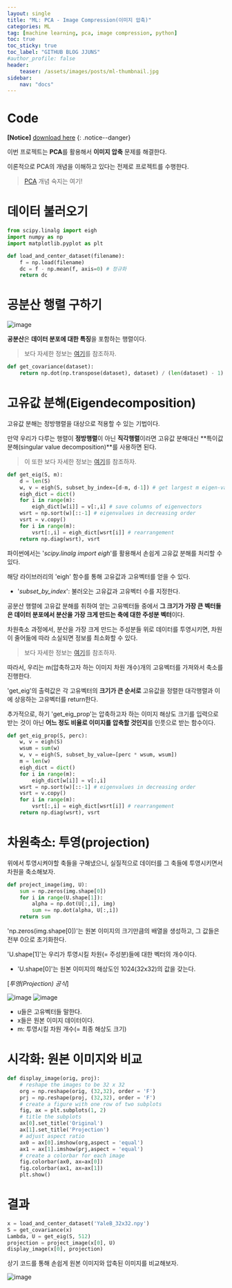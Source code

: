 ```yaml
---
layout: single
title: "ML: PCA - Image Compression(이미지 압축)"
categories: ML
tag: [machine learning, pca, image compression, python]
toc: true
toc_sticky: true
toc_label: "GITHUB BLOG JJUNS"
#author_profile: false
header:
    teaser: /assets/images/posts/ml-thumbnail.jpg
sidebar:
    nav: "docs"
---
```


# Code
**[Notice]** [download here](https://github.com/hchoi256/cs540-AI)
{: .notice--danger}

이번 프로젝트는 **PCA**를 활용해서 **이미지 압축** 문제를 해결한다.

이론적으로 PCA의 개념을 이해하고 있다는 전제로 프로젝트를 수행한다.

> [PCA](https://github.com/hchoi256/ai-terms/blob/main/README.md) 개념 숙지는 여기!

# 데이터 불러오기

```python
from scipy.linalg import eigh
import numpy as np
import matplotlib.pyplot as plt
```

```python
def load_and_center_dataset(filename):
    f = np.load(filename)
    dc = f - np.mean(f, axis=0) # 정규화
    return dc
```

# 공분산 행렬 구하기

![image](https://user-images.githubusercontent.com/39285147/184553498-b0da1938-a6d9-4ad1-b8f9-8c127c7cfbe7.png)

**공분산**은 **데이터 분포에 대한 특징**을 포함하는 행렬이다.

> 보다 자세한 정보는 [여기](https://github.com/hchoi256/ai-terms/blob/main/README.md)를 참조하자.

```python
def get_covariance(dataset):
    return np.dot(np.transpose(dataset), dataset) / (len(dataset) - 1)
```

# 고유값 분해(Eigendecomposition)

고유값 분해는 정방행렬을 대상으로 적용할 수 있는 기법이다.

만약 우리가 다루는 행렬이 **정방행렬**이 아닌 **직각행렬**이라면 고유값 분해대신 **특이값 분해(singular value decomposition)**를 사용하면 된다.

> 이 또한 보다 자세한 정보는 [여기](https://github.com/hchoi256/ai-terms/blob/main/README.md)를 참조하자.

```python
def get_eig(S, m):
    d = len(S)
    w, v = eigh(S, subset_by_index=[d-m, d-1]) # get largest m eigen-values/vectors
    eigh_dict = dict()
    for i in range(m):
        eigh_dict[w[i]] = v[:,i] # save columns of eigenvectors
    wsrt = np.sort(w)[::-1] # eigenvalues in decreasing order
    vsrt = v.copy()
    for i in range(m):
        vsrt[:,i] = eigh_dict[wsrt[i]] # rearrangement
    return np.diag(wsrt), vsrt
```

파이썬에서는 '*scipy.linalg import eigh*'를 활용해서 손쉽게 고유값 분해를 처리할 수 있다.

해당 라이브러리의 'eigh' 함수를 통해 고유값과 고유벡터를 얻을 수 있다.
- '*subset_by_index*': 불러오는 고유값과 고유벡터 수를 지정한다.

공분산 행렬에 고유값 분해를 취하여 얻는 고유벡터들 중에서 **그 크기가 가장 큰 벡터들은 데이터 분포에서 분산을 가장 크게 만드는 축에 대한 주성분 벡터**이다.

차원축소 과정에서, 분산을 가장 크게 만드는 주성분들 위로 데이터를 투영시키면, 차원이 줄어듦에 따라 소실되면 정보를 최소화할 수 있다.

> 보다 자세한 정보는 [여기](https://github.com/hchoi256/ai-terms/blob/main/README.md)를 참조하자.

따라서, 우리는 m(압축하고자 하는 이미지 차원 개수)개의 고유벡터를 가져와서 축소를 진행한다.

'get_eig'의 출력값은 각 고유벡터의 **크기가 큰 순서로** 고유값을 정렬한 대각행렬과 이에 상응하는 고유벡터를 return한다.

추가적으로, 하기 'get_eig_prop'는 압축하고자 하는 이미지 해상도 크기를 입력으로 받는 것이 아닌 **어느 정도 비율로 이미지를 압축할 것인지**를 인풋으로 받는 함수이다.

```python
def get_eig_prop(S, perc):
    w, v = eigh(S)
    wsum = sum(w)
    w, v = eigh(S, subset_by_value=[perc * wsum, wsum])
    m = len(w)
    eigh_dict = dict()
    for i in range(m):
        eigh_dict[w[i]] = v[:,i]
    wsrt = np.sort(w)[::-1] # eigenvalues in decreasing order
    vsrt = v.copy()
    for i in range(m):
        vsrt[:,i] = eigh_dict[wsrt[i]] # rearrangement
    return np.diag(wsrt), vsrt
```

# 차원축소: 투영(projection)

위에서 투영시켜야할 축들을 구해냈으니, 실질적으로 데이터를 그 축들에 투영시키면서 차원을 축소해보자.

```python
def project_image(img, U):
    sum = np.zeros(img.shape[0])
    for i in range(U.shape[1]):
        alpha = np.dot(U[:,i], img)
        sum += np.dot(alpha, U[:,i])
    return sum
```

'np.zeros(img.shape[0])'는 원본 이미지의 크기만큼의 배열을 생성하고, 그 값들은 전부 0으로 초기화한다.

'U.shape[1]'는 우리가 투영시킬 차원(= 주성분)들에 대한 벡터의 개수이다.
- 'U.shape[0]'는 원본 이미지의 해상도인 1024(32x32)의 값을 갖는다.

[*투영(Projection) 공식*]

![image](https://user-images.githubusercontent.com/39285147/184554057-7c2d4211-c7af-4c22-8e5d-37f157b54a48.png)
![image](https://user-images.githubusercontent.com/39285147/184554076-25f700e4-e27f-4286-94dd-7254505d4f4b.png)

- u들은 고유벡터들 말한다.
- x들은 원본 이미지 데이터이다.
- m: 투영시킬 차원 개수(= 최종 해상도 크기)

# 시각화: 원본 이미지와 비교

```python
def display_image(orig, proj):
    # reshape the images to be 32 x 32
    org = np.reshape(orig, (32,32), order = 'F')
    prj = np.reshape(proj, (32,32), order = 'F')
    # create a figure with one row of two subplots
    fig, ax = plt.subplots(1, 2)
    # title the subplots
    ax[0].set_title('Original')
    ax[1].set_title('Projection')
    # adjust aspect ratio
    ax0 = ax[0].imshow(org,aspect = 'equal')
    ax1 = ax[1].imshow(prj,aspect = 'equal')
    # create a colorbar for each image
    fig.colorbar(ax0, ax=ax[0])
    fig.colorbar(ax1, ax=ax[1])
    plt.show()
```

# 결과

```python
x = load_and_center_dataset('YaleB_32x32.npy')
S = get_covariance(x)
Lambda, U = get_eig(S, 512)
projection = project_image(x[0], U)
display_image(x[0], projection)
```

상기 코드를 통해 손쉽게 원본 이미지와 압축된 이미지를 비교해보자.

![image](https://user-images.githubusercontent.com/39285147/184554195-36106f7f-fb6c-4d93-a63c-27adce2b2a9e.png)